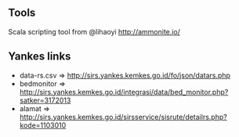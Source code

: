 Tools
-

Scala scripting tool from @lihaoyi
http://ammonite.io/

Yankes links
-

- data-rs.csv => http://sirs.yankes.kemkes.go.id/fo/json/datars.php
- bedmonitor => http://sirs.yankes.kemkes.go.id/integrasi/data/bed_monitor.php?satker=3172013
- alamat => http://sirs.yankes.kemkes.go.id/sirsservice/sisrute/detailrs.php?kode=1103010


